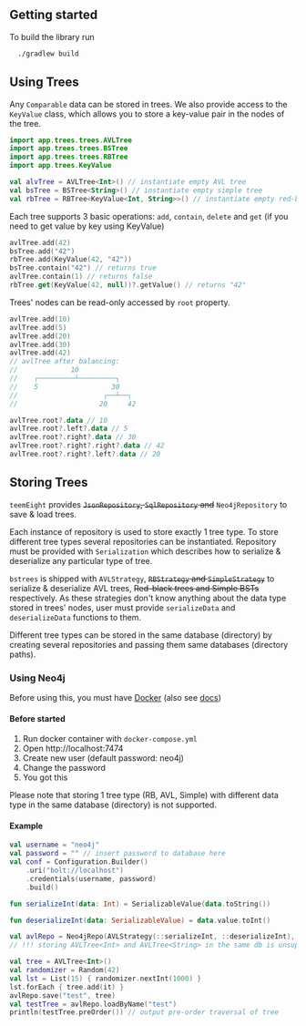 ## Getting started

To build the library run

```bash
  ./gradlew build
```

## Using Trees

Any `Comparable` data can be stored in trees.
We also provide access to the `KeyValue` class, which allows you to store a key-value pair in the nodes of the tree.

```kotlin
import app.trees.trees.AVLTree
import app.trees.trees.BSTree
import app.trees.trees.RBTree
import app.trees.KeyValue

val alvTree = AVLTree<Int>() // instantiate empty AVL tree
val bsTree = BSTree<String>() // instantiate empty simple tree
val rbTree = RBTree<KeyValue<Int, String>>() // instantiate empty red-black tree with key-value
```

Each tree supports 3 basic operations: `add`, `contain`, `delete` and `get` (if you need to get value by key using
KeyValue)

```kotlin
avlTree.add(42)
bsTree.add("42")
rbTree.add(KeyValue(42, "42"))
bsTree.contain("42") // returns true
avlTree.contain(1) // returns false
rbTree.get(KeyValue(42, null))?.getValue() // returns "42"
```

Trees' nodes can be read-only accessed by `root` property.

```kotlin
avlTree.add(10)
avlTree.add(5)
avlTree.add(20)
avlTree.add(30)
avlTree.add(42)
// avlTree after balancing:
//             10
//    ┌─────────┴─────────┐
//    5                  30
//                     ┌──┴──┐
//                    20     42

avlTree.root?.data // 10
avlTree.root?.left?.data // 5
avlTree.root?.right?.data // 30
avlTree.root?.right?.right?.data // 42
avlTree.root?.right?.left?.data // 20
```

## Storing Trees

`teemEight` provides ~~`JsonRepository`, `SqlRepository` and~~ `Neo4jRepository` to save & load trees.

Each instance of repository is used to store exactly 1 tree type. To store different tree types several repositories can
be instantiated.
Repository must be provided with `Serialization` which describes how to serialize & deserialize any particular
type of tree.

`bstrees` is shipped with `AVLStrategy`, ~~`RBStrategy` and `SimpleStrategy`~~ to serialize & deserialize AVL trees,
~~Red-black trees and Simple BSTs~~ respectively. As these strategies don't know anything about the data type stored in
trees' nodes, user must provide `serializeData` and `deserializeData` functions to them.

Different tree types can be stored in the same database (directory) by creating several repositories and passing them
same databases (directory paths).

### Using Neo4j

Before using this, you must have [Docker](https://www.docker.com/) (also see [docs](https://docs.docker.com/))

#### Before started

1. Run docker container with `docker-compose.yml`
2. Open http://localhost:7474
3. Create new user (default password: neo4j)
4. Change the password
5. You got this

Please note that storing 1 tree type (RB, AVL, Simple) with different data type in the same database (directory) is not
supported.

#### Example

```kotlin
val username = "neo4j"
val password = "" // insert password to database here
val conf = Configuration.Builder()
    .uri("bolt://localhost")
    .credentials(username, password)
    .build()

fun serializeInt(data: Int) = SerializableValue(data.toString())

fun deserializeInt(data: SerializableValue) = data.value.toInt()

val avlRepo = Neo4jRepo(AVLStrategy(::serializeInt, ::deserializeInt), conf)
// !!! storing AVLTree<Int> and AVLTree<String> in the same db is unsupported

val tree = AVLTree<Int>()
val randomizer = Random(42)
val lst = List(15) { randomizer.nextInt(1000) }
lst.forEach { tree.add(it) }
avlRepo.save("test", tree)
val testTree = avlRepo.loadByName("test")
println(testTree.preOrder()) // output pre-order traversal of tree
```